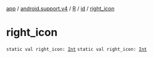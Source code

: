 [app](../../../index.md) / [android.support.v4](../../index.md) / [R](../index.md) / [id](index.md) / [right_icon](.)

# right_icon

`static val right_icon: `[`Int`](https://kotlinlang.org/api/latest/jvm/stdlib/kotlin/-int/index.html)
`static val right_icon: `[`Int`](https://kotlinlang.org/api/latest/jvm/stdlib/kotlin/-int/index.html)